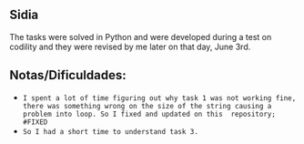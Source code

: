 ## Sidia

The tasks were solved in Python and were developed during a test on codility and they were revised by me later on that day, June 3rd.

## Notas/Dificuldades:

- `I spent a lot of time figuring out why task 1 was not working fine, there was something wrong on the size of the string causing a problem into loop. So I fixed and updated on this 
repository; #FIXED`
- `So I had a short time to understand task 3.`
